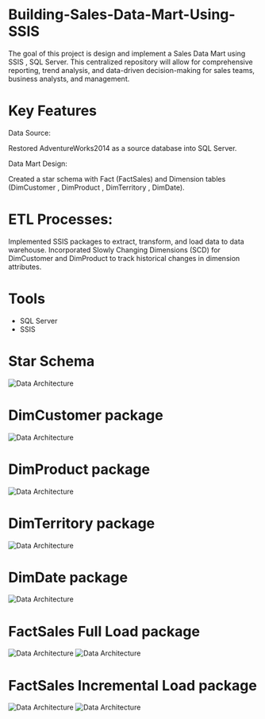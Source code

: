 # Building-Sales-Data-Mart-Using-SSIS
The goal of this project is design and implement a Sales Data Mart using SSIS , SQL Server. This centralized repository will allow for comprehensive reporting, trend analysis, and data-driven decision-making for sales teams, business analysts, and management.
# Key Features
Data Source:

Restored AdventureWorks2014 as a source database into SQL Server.

Data Mart Design:

Created a star schema with Fact (FactSales) and Dimension tables (DimCustomer , DimProduct , DimTerritory , DimDate).
# ETL Processes:

Implemented SSIS packages to extract, transform, and load data to data warehouse.
Incorporated Slowly Changing Dimensions (SCD) for DimCustomer and DimProduct to track historical changes in dimension attributes.

# Tools
* SQL Server
* SSIS

# Star Schema
![Data Architecture](docs/Diagram.png)
# DimCustomer package
![Data Architecture](SSIS/dim_customer/DataFlow_dim_customer.png)
# DimProduct package
![Data Architecture](SSIS/dim_product/DataFlow_dim_product.png)
# DimTerritory package
![Data Architecture](SSIS/dim_territory/DataFlow.png)
# DimDate package
![Data Architecture](SSIS/dim_date/Data_Flow.png)
# FactSales Full Load package
![Data Architecture](SSIS/fact_sales_FULL/Control_Flow.png)
![Data Architecture](SSIS/fact_sales_FULL/Data_Flow.png)
# FactSales Incremental Load package
![Data Architecture](SSIS/fact_sales_Incremental_LOAD/Control_flow.png)
![Data Architecture](SSIS/fact_sales_Incremental_LOAD/Data_flow.png)
